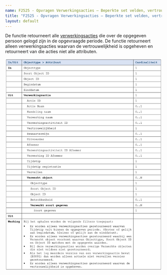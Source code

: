 ```yaml
---
name: F2525 - Opvragen Verwerkingsacties – Beperkte set velden, vertrouwelijkheid opgeheven
title: "F2525 - Opvragen Verwerkingsacties – Beperkte set velden, vertrouwelijkheid opgeheven"
layout: default
---
```

De functie retourneert alle [verwerkingsacties](../../../gegevenswoordenboek/objecttypen/Verwerkingsactie.md) die over de opgegeven persoon gelogd zijn in de opgevraagde periode. De functie retourneert alleen verwerkingsacties waarvan de vertrouwelijkheid is opgeheven en retourneert van die acties niet alle attributen. 

<img src="./_assets/2525_1.png" alt="" width="700"/>
